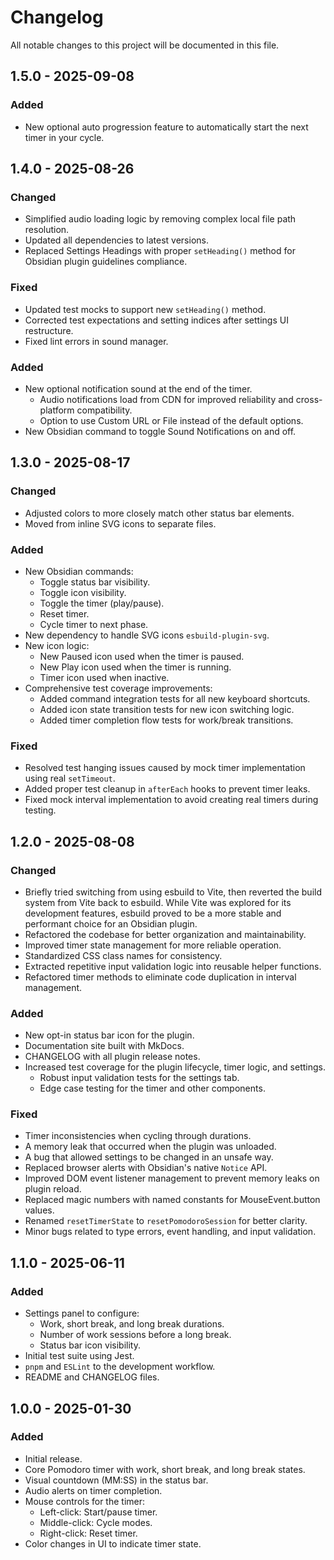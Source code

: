 # Changelog

All notable changes to this project will be documented in this file.

## 1.5.0 - 2025-09-08

### Added

- New optional auto progression feature to automatically start the next timer in your cycle.

## 1.4.0 - 2025-08-26

### Changed

- Simplified audio loading logic by removing complex local file path resolution.
- Updated all dependencies to latest versions.
- Replaced Settings Headings with proper `setHeading()` method for Obsidian plugin guidelines compliance.

### Fixed

- Updated test mocks to support new `setHeading()` method.
- Corrected test expectations and setting indices after settings UI restructure.
- Fixed lint errors in sound manager.

### Added

- New optional notification sound at the end of the timer.
  - Audio notifications load from CDN for improved reliability and cross-platform compatibility.
  - Option to use Custom URL or File instead of the default options.
- New Obsidian command to toggle Sound Notifications on and off.

## 1.3.0 - 2025-08-17

### Changed

- Adjusted colors to more closely match other status bar elements.
- Moved from inline SVG icons to separate files.

### Added

- New Obsidian commands:
  - Toggle status bar visibility.
  - Toggle icon visibility.
  - Toggle the timer (play/pause).
  - Reset timer.
  - Cycle timer to next phase.
- New dependency to handle SVG icons `esbuild-plugin-svg`.
- New icon logic:
  - New Paused icon used when the timer is paused.
  - New Play icon used when the timer is running.
  - Timer icon used when inactive.
- Comprehensive test coverage improvements:
  - Added command integration tests for all new keyboard shortcuts.
  - Added icon state transition tests for new icon switching logic.
  - Added timer completion flow tests for work/break transitions.

### Fixed

- Resolved test hanging issues caused by mock timer implementation using real `setTimeout`.
- Added proper test cleanup in `afterEach` hooks to prevent timer leaks.
- Fixed mock interval implementation to avoid creating real timers during testing.

## 1.2.0 - 2025-08-08

### Changed

- Briefly tried switching from using esbuild to Vite, then reverted the build system from Vite back to esbuild. While Vite was explored for its development features, esbuild proved to be a more stable and performant choice for an Obsidian plugin.
- Refactored the codebase for better organization and maintainability.
- Improved timer state management for more reliable operation.
- Standardized CSS class names for consistency.
- Extracted repetitive input validation logic into reusable helper functions.
- Refactored timer methods to eliminate code duplication in interval management.

### Added

- New opt-in status bar icon for the plugin.
- Documentation site built with MkDocs.
- CHANGELOG with all plugin release notes.
- Increased test coverage for the plugin lifecycle, timer logic, and settings.
  - Robust input validation tests for the settings tab.
  - Edge case testing for the timer and other components.

### Fixed

- Timer inconsistencies when cycling through durations.
- A memory leak that occurred when the plugin was unloaded.
- A bug that allowed settings to be changed in an unsafe way.
- Replaced browser alerts with Obsidian's native `Notice` API.
- Improved DOM event listener management to prevent memory leaks on plugin reload.
- Replaced magic numbers with named constants for MouseEvent.button values.
- Renamed `resetTimerState` to `resetPomodoroSession` for better clarity.
- Minor bugs related to type errors, event handling, and input validation.

## 1.1.0 - 2025-06-11

### Added

- Settings panel to configure:
  - Work, short break, and long break durations.
  - Number of work sessions before a long break.
  - Status bar icon visibility.
- Initial test suite using Jest.
- `pnpm` and `ESLint` to the development workflow.
- README and CHANGELOG files.

## 1.0.0 - 2025-01-30

### Added

- Initial release.
- Core Pomodoro timer with work, short break, and long break states.
- Visual countdown (MM:SS) in the status bar.
- Audio alerts on timer completion.
- Mouse controls for the timer:
  - Left-click: Start/pause timer.
  - Middle-click: Cycle modes.
  - Right-click: Reset timer.
- Color changes in UI to indicate timer state.
